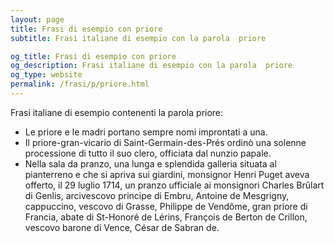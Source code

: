 ```yaml
---
layout: page
title: Frasi di esempio con priore 
subtitle: Frasi italiane di esempio con la parola  priore

og_title: Frasi di esempio con priore 
og_description: Frasi italiane di esempio con la parola  priore
og_type: website
permalink: /frasi/p/priore.html
---
```


Frasi italiane di esempio contenenti la parola priore:


- Le priore e le madri portano sempre nomi improntati a una.
- Il priore-gran-vicario di Saint-Germain-des-Prés ordinò una solenne processione di tutto il suo clero, officiata dal nunzio papale.
- Nella sala da pranzo, una lunga e splendida galleria situata al pianterreno e che si apriva sui giardini, monsignor Henri Puget aveva offerto, il 29 luglio 1714, un pranzo ufficiale ai monsignori Charles Brûlart di Genlis, arcivescovo principe di Embru, Antoine de Mesgrigny, cappuccino, vescovo di Grasse, Philippe de Vendôme, gran priore di Francia, abate di St-Honoré de Lérins, François de Berton de Crillon, vescovo barone di Vence, César de Sabran de.

